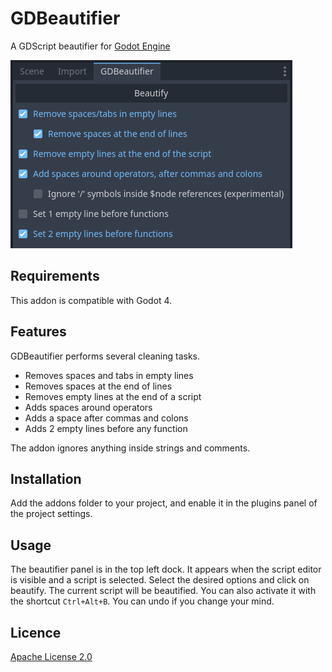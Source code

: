 # GDBeautifier
A GDScript beautifier for [Godot Engine](https://github.com/godotengine/godot)

![image](assets/gd_beautifier_panel.png)

## Requirements
This addon is compatible with Godot 4.

## Features
GDBeautifier performs several cleaning tasks.
 * Removes spaces and tabs in empty lines
 * Removes spaces at the end of lines
 * Removes empty lines at the end of a script
 * Adds spaces around operators
 * Adds a space after commas and colons
 * Adds 2 empty lines before any function

The addon ignores anything inside strings and comments.

## Installation
Add the addons folder to your project, and enable it in the plugins panel of the project settings.

## Usage
The beautifier panel is in the top left dock. It appears when the script editor is visible and a script is selected.
Select the desired options and click on beautify. The current script will be beautified.
You can also activate it with the shortcut `Ctrl+Alt+B`.
You can undo if you change your mind.

## Licence
[Apache License 2.0](LICENSE.md)
